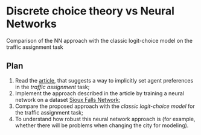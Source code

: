 # Discrete choice theory vs Neural Networks
Comparison of the NN approach with the classic logit-choice model on the traffic assignment task

## Plan
1. Read the [article](https://deliverypdf.ssrn.com/delivery.php?ID=508086097113085103071013092066084113017050018065023030127019099013107042100048034023012094111004073101002005111086034075005125090044118102069071088016069067085081093080094004004117019116029117100024083023105121116070064099121012075065084022121068087089108099013084125098002089125071&EXT=pdf&INDEX=TRUE), that suggests a way to implicitly set agent preferences in the _traffic assignment_ task;
2. Implement the approach described in the article by training a neural network on a dataset [Sioux Falls Network](https://github.com/bstabler/TransportationNetworks/tree/master/SiouxFalls);
3. Compare the proposed approach with the _classic logit-choice model_ for the traffic assignment task;
4. To understand how robust this neural network approach is (for example, whether there will be problems when changing the city for modeling).

